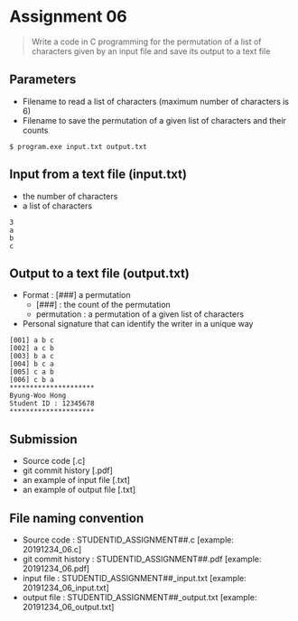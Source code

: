 # Assignment 06

> Write a code in C programming for the permutation of a list of characters given by an input file and save its output to a text file

## Parameters

- Filename to read a list of characters (maximum number of characters is 6)
- Filename to save the permutation of a given list of characters and their counts

```console
$ program.exe input.txt output.txt
```

## Input from a text file (input.txt)

- the number of characters
- a list of characters

```console
3
a
b
c
```

## Output to a text file (output.txt)

- Format : [###] a permutation
    - [###] : the count of the permutation
    - permutation : a permutation of a given list of characters
- Personal signature that can identify the writer in a unique way

```console
[001] a b c
[002] a c b
[003] b a c
[004] b c a
[005] c a b
[006] c b a
*********************
Byung-Woo Hong
Student ID : 12345678
*********************
```

## Submission 

- Source code [.c]
- git commit history [.pdf]
- an example of input file [.txt]
- an example of output file [.txt]

## File naming convention

- Source code : STUDENTID_ASSIGNMENT##.c [example: 20191234_06.c]
- git commit history : STUDENTID_ASSIGNMENT##.pdf [example: 20191234_06.pdf]
- input file : STUDENTID_ASSIGNMENT##_input.txt [example: 20191234_06_input.txt]
- output file : STUDENTID_ASSIGNMENT##_output.txt [example: 20191234_06_output.txt]
